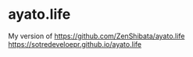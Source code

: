 # ayato.life
My version of https://github.com/ZenShibata/ayato.life
https://sotredeveloepr.github.io/ayato.life
